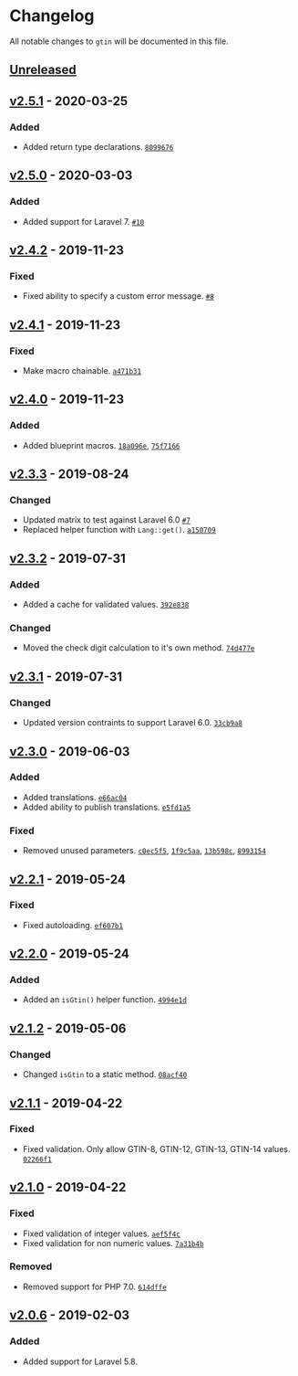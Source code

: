 # Changelog

All notable changes to `gtin` will be documented in this file.

## [Unreleased]

## [v2.5.1] - 2020-03-25

### Added
- Added return type declarations. [`8099676`](https://github.com/mvdnbrk/gtin/commit/80996768bdcc2f08dd66113d8675294afdcf52dd)

## [v2.5.0] - 2020-03-03

### Added
- Added support for Laravel 7. [`#10`](https://github.com/mvdnbrk/gtin/pull/10)

## [v2.4.2] - 2019-11-23

### Fixed
- Fixed ability to specify a custom error message. [`#8`](https://github.com/mvdnbrk/gtin/pull/8)

## [v2.4.1] - 2019-11-23

### Fixed
- Make macro chainable. [`a471b31`](https://github.com/mvdnbrk/gtin/commit/a471b31d3290462a8755b3019e3f73ddc35888b5)

## [v2.4.0] - 2019-11-23

### Added
- Added blueprint macros.  [`18a096e`](https://github.com/mvdnbrk/gtin/commit/18a096e60198813d75c8427e3f85cfa41273a24b), [`75f7166`](https://github.com/mvdnbrk/gtin/commit/75f7166abf6b4a2c961fc5687911292c6f0424ae)

## [v2.3.3] - 2019-08-24

### Changed
- Updated matrix to test against Laravel 6.0 [`#7`](https://github.com/mvdnbrk/gtin/pull/7)
- Replaced helper function with `Lang::get()`. [`a150709`](https://github.com/mvdnbrk/gtin/commit/a150709b7ca7028b469b260a197fb000421ab034)

## [v2.3.2] - 2019-07-31

### Added
- Added a cache for validated values. [`392e838`](https://github.com/mvdnbrk/gtin/commit/392e838e26c196d6d5e3d9076b5d74866c529713)

### Changed
- Moved the check digit calculation to it's own method. [`74d477e`](https://github.com/mvdnbrk/gtin/commit/74d477e5bfd8298e7a0a109ca45e637e2e1181ea)

## [v2.3.1] - 2019-07-31

### Changed
- Updated version contraints to support Laravel 6.0. [`33cb9a8`](https://github.com/mvdnbrk/gtin/commit/33cb9a82907e63d1a1819b7248ede1334b3923e5)

## [v2.3.0] - 2019-06-03

### Added
- Added translations. [`e66ac04`](https://github.com/mvdnbrk/gtin/commit/e66ac04a7deffdd887ee4ec1a0a427229a52dad7)
- Added ability to publish translations. [`e5fd1a5`](https://github.com/mvdnbrk/gtin/commit/e5fd1a536fa67c922c535f9f2aad662de000c96ca)

### Fixed
- Removed unused parameters.  [`c0ec5f5`](https://github.com/mvdnbrk/gtin/commit/c0ec5f5986d304fbba99551fbc98a7cfdc7b6a42), [`1f9c5aa`](https://github.com/mvdnbrk/gtin/commit/1f9c5aa8f4dda06239d747f0953990d8bf009798), [`13b598c`](https://github.com/mvdnbrk/gtin/commit/13b598c58be904c717b12752a80242309e755054), [`8993154`](https://github.com/mvdnbrk/gtin/commit/899315496c2876382aa75d4769b1868299535db8)

## [v2.2.1] - 2019-05-24

### Fixed
- Fixed autoloading. [`ef607b1`](https://github.com/mvdnbrk/gtin/commit/ef607b13edaa7d9e375b66c711c02918148b199a)

## [v2.2.0] - 2019-05-24

### Added
- Added an `isGtin()` helper function. [`4994e1d`](https://github.com/mvdnbrk/gtin/commit/4994e1df4ff506a0bda18a422537afae7ed18962)

## [v2.1.2] - 2019-05-06

### Changed
- Changed `isGtin` to a static method. [`08acf40`](https://github.com/mvdnbrk/gtin/commit/08acf40807e1c6ee699111fafb4025417fee6e52)

## [v2.1.1] - 2019-04-22

### Fixed
- Fixed validation. Only allow GTIN-8, GTIN-12, GTIN-13, GTIN-14 values. [`02266f1`](https://github.com/mvdnbrk/gtin/commit/02266f1bf85d018209548322cc942cf25afab439)

## [v2.1.0] - 2019-04-22

### Fixed
- Fixed validation of integer values. [`aef5f4c`](https://github.com/mvdnbrk/gtin/commit/aef5f4c68c621701055026dc14c91efbb6e50860)
- Fixed validation for non numeric values. [`7a31b4b`](https://github.com/mvdnbrk/gtin/commit/7a31b4b11342a712b6b752373654283b401c3e7a)

### Removed
- Removed support for PHP 7.0. [`614dffe`](https://github.com/mvdnbrk/gtin/commit/614dffec69eaa60ab4eacaf471a05ad2f0253ec3)

## [v2.0.6] - 2019-02-03

### Added
- Added support for Laravel 5.8.

[Unreleased]: https://github.com/mvdnbrk/gtin/compare/v2.5.1...HEAD
[v2.5.1]: https://github.com/mvdnbrk/gtin/compare/v2.5.0...v2.5.1
[v2.5.0]: https://github.com/mvdnbrk/gtin/compare/v2.4.2...v2.5.0
[v2.4.2]: https://github.com/mvdnbrk/gtin/compare/v2.4.1...v2.4.2
[v2.4.1]: https://github.com/mvdnbrk/gtin/compare/v2.4.0...v2.4.1
[v2.4.0]: https://github.com/mvdnbrk/gtin/compare/v2.3.3...v2.4.0
[v2.3.3]: https://github.com/mvdnbrk/gtin/compare/v2.3.2...v2.3.3
[v2.3.2]: https://github.com/mvdnbrk/gtin/compare/v2.3.1...v2.3.2
[v2.3.1]: https://github.com/mvdnbrk/gtin/compare/v2.3.0...v2.3.1
[v2.3.0]: https://github.com/mvdnbrk/gtin/compare/v2.2.1...v2.3.0
[v2.2.1]: https://github.com/mvdnbrk/gtin/compare/v2.2.0...v2.2.1
[v2.2.0]: https://github.com/mvdnbrk/gtin/compare/v2.1.2...v2.2.0
[v2.1.2]: https://github.com/mvdnbrk/gtin/compare/v2.1.1...v2.1.2
[v2.1.1]: https://github.com/mvdnbrk/gtin/compare/v2.1.0...v2.1.1
[v2.1.0]: https://github.com/mvdnbrk/gtin/compare/v2.0.6...v2.1.0
[v2.0.6]: https://github.com/mvdnbrk/gtin/compare/v2.0.5...v2.0.6
